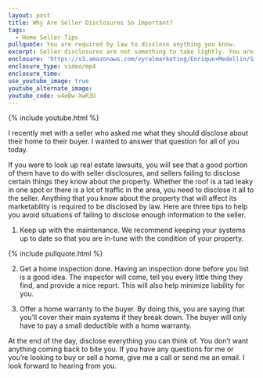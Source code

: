 ```yaml
---
layout: post
title: Why Are Seller Disclosures So Important?
tags:
  - Home Seller Tips
pullquote: You are required by law to disclose anything you know.
excerpt: Seller disclosures are not something to take lightly. You are required to disclose any defects or problems with your home before you sell.
enclosure: 'https://s3.amazonaws.com/vyralmarketing/Enrique+Medellin/Silicon+Valley+Real+Estate-+An+essential+guide+to+disclosures.mp4'
enclosure_type: video/mp4
enclosure_time:
use_youtube_image: true
youtube_alternate_image:
youtube_code: u4eBw-XwR3U
---
```



{% include youtube.html %}

I recently met with a seller who asked me what they should disclose about their home to their buyer. I wanted to answer that question for all of you today.

If you were to look up real estate lawsuits, you will see that a good portion of them have to do with seller disclosures, and sellers failing to disclose certain things they know about the property. Whether the roof is a tad leaky in one spot or there is a lot of traffic in the area, you need to disclose it all to the seller. Anything that you know about the property that will affect its marketability is required to be disclosed by law. Here are three tips to help you avoid situations of failing to disclose enough information to the seller.

1. Keep up with the maintenance. We recommend keeping your systems up to date so that you are in-tune with the condition of your property.

{% include pullquote.html %}

2. Get a home inspection done. Having an inspection done before you list is a good idea. The inspector will come, tell you every little thing they find, and provide a nice report. This will also help minimize liability for you.

3. Offer a home warranty to the buyer. By doing this, you are saying that you’ll cover their main systems if they break down. The buyer will only have to pay a small deductible with a home warranty.

At the end of the day, disclose everything you can think of. You don’t want anything coming back to bite you. If you have any questions for me or you’re looking to buy or sell a home, give me a call or send me an email. I look forward to hearing from you.